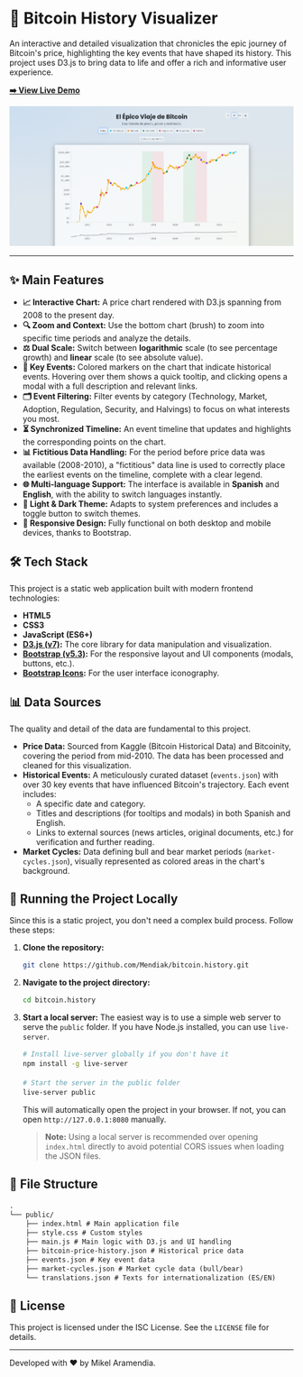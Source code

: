 # 📜 Bitcoin History Visualizer

An interactive and detailed visualization that chronicles the epic journey of Bitcoin's price, highlighting the key events that have shaped its history. This project uses D3.js to bring data to life and offer a rich and informative user experience.

**[➡️ View Live Demo](https://bitcoin-history.vercel.app/)**

![Bitcoin History Project Screenshot](https://github.com/Mendiak/bitcoin.history/blob/main/public/assets/images/screenshot.png?raw=true)

---

## ✨ Main Features

*   **📈 Interactive Chart:** A price chart rendered with D3.js spanning from 2008 to the present day.
*   **🔍 Zoom and Context:** Use the bottom chart (brush) to zoom into specific time periods and analyze the details.
*   **⚖️ Dual Scale:** Switch between **logarithmic** scale (to see percentage growth) and **linear** scale (to see absolute value).
*   **📍 Key Events:** Colored markers on the chart that indicate historical events. Hovering over them shows a quick tooltip, and clicking opens a modal with a full description and relevant links.
*   **🗂️ Event Filtering:** Filter events by category (Technology, Market, Adoption, Regulation, Security, and Halvings) to focus on what interests you most.
*   **⏳ Synchronized Timeline:** An event timeline that updates and highlights the corresponding points on the chart.
*   **📊 Fictitious Data Handling:** For the period before price data was available (2008-2010), a "fictitious" data line is used to correctly place the earliest events on the timeline, complete with a clear legend.
*   **🌐 Multi-language Support:** The interface is available in **Spanish** and **English**, with the ability to switch languages instantly.
*   **🎨 Light & Dark Theme:** Adapts to system preferences and includes a toggle button to switch themes.
*   **📱 Responsive Design:** Fully functional on both desktop and mobile devices, thanks to Bootstrap.

## 🛠️ Tech Stack

This project is a static web application built with modern frontend technologies:

*   **HTML5**
*   **CSS3**
*   **JavaScript (ES6+)**
*   **[D3.js (v7)](https://d3js.org/):** The core library for data manipulation and visualization.
*   **[Bootstrap (v5.3)](https://getbootstrap.com/):** For the responsive layout and UI components (modals, buttons, etc.).
*   **[Bootstrap Icons](https://icons.getbootstrap.com/):** For the user interface iconography.

## 📊 Data Sources

The quality and detail of the data are fundamental to this project.

*   **Price Data:** Sourced from Kaggle (Bitcoin Historical Data) and Bitcoinity, covering the period from mid-2010. The data has been processed and cleaned for this visualization.
*   **Historical Events:** A meticulously curated dataset (`events.json`) with over 30 key events that have influenced Bitcoin's trajectory. Each event includes:
    *   A specific date and category.
    *   Titles and descriptions (for tooltips and modals) in both Spanish and English.
    *   Links to external sources (news articles, original documents, etc.) for verification and further reading.
*   **Market Cycles:** Data defining bull and bear market periods (`market-cycles.json`), visually represented as colored areas in the chart's background.

## 🚀 Running the Project Locally

Since this is a static project, you don't need a complex build process. Follow these steps:

1.  **Clone the repository:**
    ```bash
    git clone https://github.com/Mendiak/bitcoin.history.git
    ```

2.  **Navigate to the project directory:**
    ```bash
    cd bitcoin.history
    ```

3.  **Start a local server:**
    The easiest way is to use a simple web server to serve the `public` folder. If you have Node.js installed, you can use `live-server`.

    ```bash
    # Install live-server globally if you don't have it
    npm install -g live-server

    # Start the server in the public folder
    live-server public
    ```

    This will automatically open the project in your browser. If not, you can open `http://127.0.0.1:8080` manually.

    > **Note:** Using a local server is recommended over opening `index.html` directly to avoid potential CORS issues when loading the JSON files.

## 📂 File Structure

```
.
└── public/
    ├── index.html # Main application file
    ├── style.css # Custom styles
    ├── main.js # Main logic with D3.js and UI handling
    ├── bitcoin-price-history.json # Historical price data
    ├── events.json # Key event data
    ├── market-cycles.json # Market cycle data (bull/bear)
    └── translations.json # Texts for internationalization (ES/EN)
```

## 📄 License

This project is licensed under the ISC License. See the `LICENSE` file for details.


---

Developed with ❤️ by Mikel Aramendia.